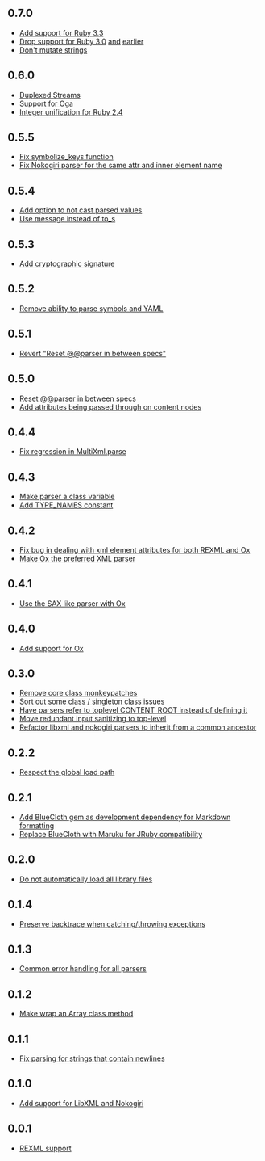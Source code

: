 0.7.0
-----
* [Add support for Ruby 3.3](https://github.com/sferik/multi_xml/pull/67)
* [Drop support for Ruby 3.0](https://github.com/sferik/multi_xml/commit/eec72c56307fede3a93f1a61553587cb278b0c8a) [and](https://github.com/sferik/multi_xml/commit/6a6dec80a36c30774a5525b45f71d346fb561e69) [earlier](https://github.com/sferik/multi_xml/commit/e7dad37a0a0be8383a26ffe515c575b5b4d04588)
* [Don't mutate strings](https://github.com/sferik/multi_xml/commit/71be3fff4afb0277a7e1c47c5f1f4b6106a8eb45)

0.6.0
-----
* [Duplexed Streams](https://github.com/sferik/multi_xml/pull/45)
* [Support for Oga](https://github.com/sferik/multi_xml/pull/47)
* [Integer unification for Ruby 2.4](https://github.com/sferik/multi_xml/pull/54)

0.5.5
-----
* [Fix symbolize_keys function](https://github.com/sferik/multi_xml/commit/a4cae3aeb690999287cd30206399abaa5ce1ae81)
* [Fix Nokogiri parser for the same attr and inner element name](https://github.com/sferik/multi_xml/commit/a28ed86e2d7826b2edeed98552736b4c7ca52726)

0.5.4
-----
* [Add option to not cast parsed values](https://github.com/sferik/multi_xml/commit/44fc05fbcfd60cc8b555b75212471fab29fa8cd0)
* [Use message instead of to_s](https://github.com/sferik/multi_xml/commit/b06f0114434ffe1957dd7bc2712cb5b76c1b45fe)

0.5.3
-----
* [Add cryptographic signature](https://github.com/sferik/multi_xml/commit/f39f0c74308090737816c622dbb7d7aa28c646c0)

0.5.2
-----
* [Remove ability to parse symbols and YAML](https://github.com/sferik/multi_xml/pull/34)

0.5.1
-----
* [Revert "Reset @@parser in between specs"](https://github.com/sferik/multi_xml/issues/28)

0.5.0
-----
* [Reset @@parser in between specs](https://github.com/sferik/multi_xml/commit/b562bed265918b43ac1c4c638ae3a7ffe95ecd83)
* [Add attributes being passed through on content nodes](https://github.com/sferik/multi_xml/commit/631a8bb3c2253db0024f77f47c16d5a53b8128fd)

0.4.4
-----
* [Fix regression in MultiXml.parse](https://github.com/sferik/multi_xml/commit/45ae597d9a35cbd89cc7f5518c85bac30199fc06)

0.4.3
-----
* [Make parser a class variable](https://github.com/sferik/multi_xml/commit/6804ffc8680ed6466c66f2472f5e016c412c2c24)
* [Add TYPE_NAMES constant](https://github.com/sferik/multi_xml/commit/72a21f2e86c8e3ac9689cee5f3a62102cfb98028)

0.4.2
-----
* [Fix bug in dealing with xml element attributes for both REXML and Ox](https://github.com/sferik/multi_xml/commit/ba3c1ac427ff0268abaf8186fb4bd81100c99559)
* [Make Ox the preferred XML parser](https://github.com/sferik/multi_xml/commit/0a718d740c30fba426f300a929cda9ee8250d238)

0.4.1
-----
* [Use the SAX like parser with Ox](https://github.com/sferik/multi_xml/commit/d289d42817a32e48483c00d5361c76fbea62a166)

0.4.0
-----
* [Add support for Ox](https://github.com/sferik/multi_xml/pull/14)

0.3.0
-----
* [Remove core class monkeypatches](https://github.com/sferik/multi_xml/commit/f7cc3ce4d2924c0e0adc6935d1fba5ec79282938)
* [Sort out some class / singleton class issues](https://github.com/sferik/multi_xml/commit/a5dac06bcf658facaaf7afa295f1291c7be15a44)
* [Have parsers refer to toplevel CONTENT_ROOT instead of defining it](https://github.com/sferik/multi_xml/commit/94e6fa49e69b2a2467a0e6d3558f7d9815cae47e)
* [Move redundant input sanitizing to top-level](https://github.com/sferik/multi_xml/commit/4874148214dbbd2e5a4b877734e2519af42d6132)
* [Refactor libxml and nokogiri parsers to inherit from a common ancestor](https://github.com/sferik/multi_xml/commit/e0fdffcbfe641b6aaa3952ffa0570a893de325c2)

0.2.2
-----
* [Respect the global load path](https://github.com/sferik/multi_xml/commit/68eb3011b37f0e0222bb842abd2a78e1285a97c1)

0.2.1
-----
* [Add BlueCloth gem as development dependency for Markdown formatting](https://github.com/sferik/multi_xml/commit/18195cd1789176709f68f0d7f8df7fc944fe4d24)
* [Replace BlueCloth with Maruku for JRuby compatibility](https://github.com/sferik/multi_xml/commit/bad5516a5ec5e7ef7fc5a35c411721522357fa19)

0.2.0
-----
* [Do not automatically load all library files](https://github.com/sferik/multi_xml/commit/dbd0447e062e8930118573c5453150e9371e5955)

0.1.4
-----
* [Preserve backtrace when catching/throwing exceptions](https://github.com/sferik/multi_xml/commit/7475ee90201c2701fddd524082832d16ca62552d)

0.1.3
-----
* [Common error handling for all parsers](https://github.com/sferik/multi_xml/commit/5357c28eddc14e921fd1be1f445db602a8dddaf2)

0.1.2
-----
* [Make wrap an Array class method](https://github.com/sferik/multi_xml/commit/28307b69bd1d9460353c861466e425c2afadcf56)

0.1.1
-----
* [Fix parsing for strings that contain newlines](https://github.com/sferik/multi_xml/commit/68087a4ce50b5d63cfa60d6f1fcbc2f6d689e43f)

0.1.0
-----
* [Add support for LibXML and Nokogiri](https://github.com/sferik/multi_xml/commit/856bb17fce66601e0b3d3eb3b64dbeb25aed3bca)

0.0.1
-----
* [REXML support](https://github.com/sferik/multi_xml/commit/2a848384a7b90fb3e26b5a8d4dc3fa3e3f2db5fc)

